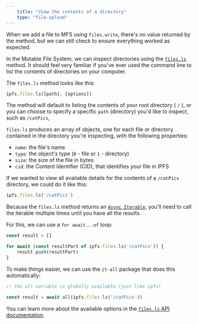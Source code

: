 ```yaml
---
    title: "View the contents of a directory"
    type: "file-upload"
---
```


When we add a file to MFS using `files.write`, there's no value returned
by the method, but we can still check to ensure everything worked as expected.

In the Mutable File System, we can inspect directories using the [`files.ls`](https://github.com/ipfs/interface-js-ipfs-core/blob/master/SPEC/FILES.md#filesls)
method. It should feel very familiar if you've ever used the command line to list
the contents of directories on your computer.

The `files.ls` method looks like this:

```js
ipfs.files.ls([path], [options])
```

The method will default to listing the contents of your root directory ( `/` ), or
you can choose to specify a specific `path` (directory) you'd like to inspect,
such as `/catPics`,

`files.ls` produces an array of objects, one for each file or directory
contained in the directory you're inspecting, with the following properties:

- `name`: the file's name
- `type`: the object's type (`0` - file or `1` - directory)
- `size`: the size of the file in bytes
- `cid`: the Content Identifier (CID), that identifies your file in IPFS

If we wanted to view all available details for the contents of a `/catPics`
directory, we could do it like this:

```js
ipfs.files.ls('/catPics')
```

Because the `files.ls` method returns an [`Async Iterable`](https://developer.mozilla.org/en-US/docs/Web/JavaScript/Reference/Statements/for-await...of), you'll need to call the iterable multiple times until you have all the results.

For this, we can use a `for await...of` loop:

```javascript
const result = []

for await (const resultPart of ipfs.files.ls('/catPics')) {
    result.push(resultPart)
}
```

To make things easier, we can use the `it-all` package that does this automatically:

```javascript
// the all variable is globally available (just like ipfs)

const result = await all(ipfs.files.ls('/catPics'))
```

You can learn more about the available options in the [`files.ls` API documentation](https://github.com/ipfs/interface-js-ipfs-core/blob/master/SPEC/FILES.md#filesls).
